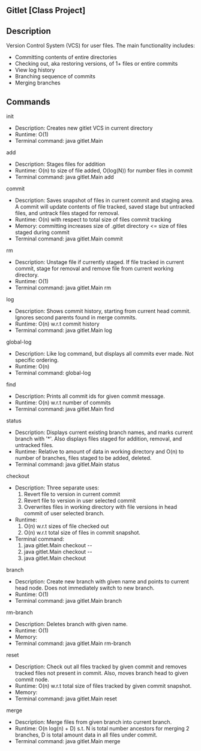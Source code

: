 ## Gitlet [Class Project]

## Description 
Version Control System (VCS) for user files. The main functionality includes:

- Committing contents of entire directories
- Checking out, aka restoring versions, of 1+ files or entire commits 
- View log history
- Branching sequence of commits 
- Merging branches 

## Commands
init 
 - Description: Creates new gitlet VCS in current directory
 - Runtime: O(1)    
 - Terminal command: java gitlet.Main

add
 - Description: Stages files for addition
 - Runtime: O(n) to size of file added, O(log(N)) for number files in commit
 - Terminal command: java gitlet.Main add <file name>

commit
 - Description: Saves snapshot of files in current commit and staging area. A commit will update contents of file tracked, saved stage but untracked files, and untrack files staged for removal.
 - Runtime: O(n) with respect to total size of files commit tracking
 - Memory: committing increases size of .gitlet directory <= size of files staged during commit  
 - Terminal command: java gitlet.Main commit <message>

rm 
 - Description: Unstage file if currently staged. If file tracked in current commit, stage for removal and remove file from current working directory. 
 - Runtime: O(1)
 - Terminal command: java gitlet.Main rm <file name>

log 
 - Description: Shows commit history, starting from current head commit. Ignores second parents found in merge commits. 
 - Runtime: O(n) w.r.t commit history
 - Terminal command: java gitlet.Main log

global-log
 - Description: Like log command, but displays all commits ever made. Not specific ordering.
 - Runtime: O(n)
 - Terminal command: global-log

find 
 - Description: Prints all commit ids for given commit message.
 - Runtime: O(n) w.r.t number of commits
 - Terminal command: java gitlet.Main find <commit message>

status
 - Description: Displays current existing branch names, and marks current branch with '*'. Also displays files staged for addition, removal, and untracked files.
 - Runtime: Relative to amount of data in working directory and O(n) to number of branches, files staged to be added, deleted.
 - Terminal command: java gitlet.Main status

checkout
 - Description: Three separate uses:
    1. Revert file to version in current commit
    2. Revert file to version in user selected commit
    3. Overwrites files in working directory with file versions in head commit of user selected branch.
 - Runtime:
    1. O(n) w.r.t sizes of file checked out 
    2. O(n) w.r.t total size of files in commit snapshot.
 - Terminal command:
    1. java gitlet.Main checkout -- <file name>
    2. java gitlet.Main checkout <commit id> -- <file name>
    3. java gitlet.Main checkout <branch name>

branch
 - Description: Create new branch with given name and points to current head node. Does not immediately switch to new branch.
 - Runtime: O(1)
 - Terminal command: java gitlet.Main branch <branch name>

rm-branch 
 - Description: Deletes branch with given name.
 - Runtime: O(1)
 - Memory:
 - Terminal command: java gitlet.Main rm-branch <branch name>

reset 
 - Description: Check out all files tracked by given commit and removes tracked files not present in commit. Also, moves branch head to given commit node. 
 - Runtime: O(n) w.r.t total size of files tracked by given commit snapshot.
 - Memory:
 - Terminal command: java gitlet.Main reset <commit id>

merge
 - Description: Merge files from given branch into current branch.
 - Runtime: O(n log(n) + D) s.t. N is total number ancestors for merging 2 branches, D is total amount data in all files under commit.
 - Terminal command: java gitlet.Main merge <branch name>